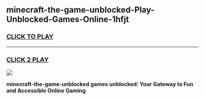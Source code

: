 
## minecraft-the-game-unblocked-Play-Unblocked-Games-Online-1hfjt
<h3>
<a href="https://premium76.site?title=minecraft-the-game-unblocked&ref=25A">CLICK TO PLAY</a></h3>
<hr>

<h3>
<a href="https://premium76.site?title=minecraft-the-game-unblocked&ref=25A">CLICK 2 PLAY</a>
  
</h3>

<a href="https://premium76.site?title=minecraft-the-game-unblocked&ref=25A"><img src="https://clearcache.store/games.png"></a>


**minecraft-the-game-unblocked games unblocked: Your Gateway to Fun and Accessible Online Gaming**

